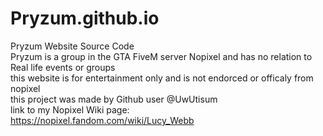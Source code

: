 # Pryzum.github.io
Pryzum Website Source Code <br>
Pryzum is a group in the GTA FiveM server Nopixel and has no relation to Real life events or groups <br>
this website is for entertainment only and is not endorced or officaly from nopixel
<br>
this project was made by Github user @UwUtisum <br>
link to my Nopixel Wiki page: <br>
https://nopixel.fandom.com/wiki/Lucy_Webb
